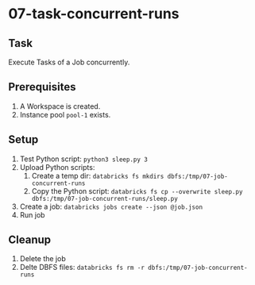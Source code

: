 # 07-task-concurrent-runs

## Task
Execute Tasks of a Job concurrently.

## Prerequisites
1. A Workspace is created.
2. Instance pool `pool-1` exists.

## Setup
1. Test Python script: `python3 sleep.py 3`
2. Upload Python scripts:
	1. Create a temp dir: `databricks fs mkdirs dbfs:/tmp/07-job-concurrent-runs`
	2. Copy the Python script: `databricks fs cp --overwrite sleep.py dbfs:/tmp/07-job-concurrent-runs/sleep.py`
3. Create a job: `databricks jobs create --json @job.json`
4. Run job

## Cleanup
1. Delete the job
2. Delte DBFS files: `databricks fs rm -r dbfs:/tmp/07-job-concurrent-runs`
